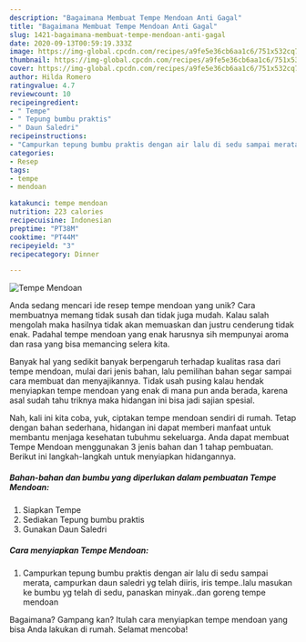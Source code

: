 ```yaml
---
description: "Bagaimana Membuat Tempe Mendoan Anti Gagal"
title: "Bagaimana Membuat Tempe Mendoan Anti Gagal"
slug: 1421-bagaimana-membuat-tempe-mendoan-anti-gagal
date: 2020-09-13T00:59:19.333Z
image: https://img-global.cpcdn.com/recipes/a9fe5e36cb6aa1c6/751x532cq70/tempe-mendoan-foto-resep-utama.jpg
thumbnail: https://img-global.cpcdn.com/recipes/a9fe5e36cb6aa1c6/751x532cq70/tempe-mendoan-foto-resep-utama.jpg
cover: https://img-global.cpcdn.com/recipes/a9fe5e36cb6aa1c6/751x532cq70/tempe-mendoan-foto-resep-utama.jpg
author: Hilda Romero
ratingvalue: 4.7
reviewcount: 10
recipeingredient:
- " Tempe"
- " Tepung bumbu praktis"
- " Daun Saledri"
recipeinstructions:
- "Campurkan tepung bumbu praktis dengan air lalu di sedu sampai merata, campurkan daun saledri yg telah diiris, iris tempe..lalu masukan ke bumbu yg telah di sedu, panaskan minyak..dan goreng tempe mendoan"
categories:
- Resep
tags:
- tempe
- mendoan

katakunci: tempe mendoan 
nutrition: 223 calories
recipecuisine: Indonesian
preptime: "PT38M"
cooktime: "PT44M"
recipeyield: "3"
recipecategory: Dinner

---
```



![Tempe Mendoan](https://img-global.cpcdn.com/recipes/a9fe5e36cb6aa1c6/751x532cq70/tempe-mendoan-foto-resep-utama.jpg)

Anda sedang mencari ide resep tempe mendoan yang unik? Cara membuatnya memang tidak susah dan tidak juga mudah. Kalau salah mengolah maka hasilnya tidak akan memuaskan dan justru cenderung tidak enak. Padahal tempe mendoan yang enak harusnya sih mempunyai aroma dan rasa yang bisa memancing selera kita.



Banyak hal yang sedikit banyak berpengaruh terhadap kualitas rasa dari tempe mendoan, mulai dari jenis bahan, lalu pemilihan bahan segar sampai cara membuat dan menyajikannya. Tidak usah pusing kalau hendak menyiapkan tempe mendoan yang enak di mana pun anda berada, karena asal sudah tahu triknya maka hidangan ini bisa jadi sajian spesial.


Nah, kali ini kita coba, yuk, ciptakan tempe mendoan sendiri di rumah. Tetap dengan bahan sederhana, hidangan ini dapat memberi manfaat untuk membantu menjaga kesehatan tubuhmu sekeluarga. Anda dapat membuat Tempe Mendoan menggunakan 3 jenis bahan dan 1 tahap pembuatan. Berikut ini langkah-langkah untuk menyiapkan hidangannya.

<!--inarticleads1-->

##### Bahan-bahan dan bumbu yang diperlukan dalam pembuatan Tempe Mendoan:

1. Siapkan  Tempe
1. Sediakan  Tepung bumbu praktis
1. Gunakan  Daun Saledri




<!--inarticleads2-->

##### Cara menyiapkan Tempe Mendoan:

1. Campurkan tepung bumbu praktis dengan air lalu di sedu sampai merata, campurkan daun saledri yg telah diiris, iris tempe..lalu masukan ke bumbu yg telah di sedu, panaskan minyak..dan goreng tempe mendoan




Bagaimana? Gampang kan? Itulah cara menyiapkan tempe mendoan yang bisa Anda lakukan di rumah. Selamat mencoba!
